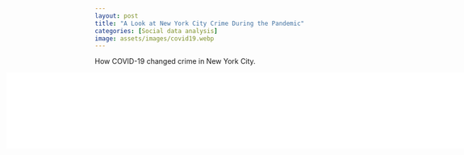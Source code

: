 ```yaml
---
layout: post
title: "A Look at New York City Crime During the Pandemic"
categories: [Social data analysis]
image: assets/images/covid19.webp
---
```


<script>
    function adjustIframeHeight() {
        var iframe = document.getElementById("crimeTimeline");
        var iframeHeight = iframe.contentWindow.document.body.scrollHeight;
        iframe.style.height = iframeHeight + 4 + "px";
        var iframeContainer = document.getElementById("iframeContainer");
        iframeContainer.style.height = iframeHeight + 4 + "px";
    }
</script>

How COVID-19 changed crime in New York City.

<div id="iframeContainer" style="position: relative; width: 100%; text-align: center;">
    <iframe id="crimeTimeline" src="/assets/images/timeline/timeline.html" style="width: 1080px; margin: 0 auto; display: block; border: none; position: absolute; left: -175px;" onload="adjustIframeHeight()"></iframe>
</div>

More blah
